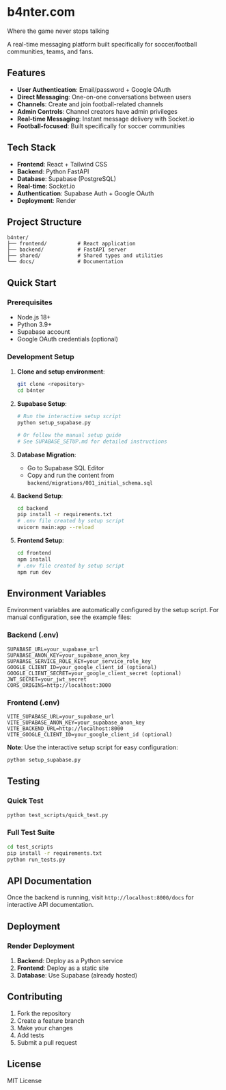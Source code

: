 # b4nter.com
Where the game never stops talking

A real-time messaging platform built specifically for soccer/football communities, teams, and fans.

## Features

- **User Authentication**: Email/password + Google OAuth
- **Direct Messaging**: One-on-one conversations between users
- **Channels**: Create and join football-related channels
- **Admin Controls**: Channel creators have admin privileges
- **Real-time Messaging**: Instant message delivery with Socket.io
- **Football-focused**: Built specifically for soccer communities

## Tech Stack

- **Frontend**: React + Tailwind CSS
- **Backend**: Python FastAPI
- **Database**: Supabase (PostgreSQL)
- **Real-time**: Socket.io
- **Authentication**: Supabase Auth + Google OAuth
- **Deployment**: Render

## Project Structure

```
b4nter/
├── frontend/          # React application
├── backend/           # FastAPI server
├── shared/            # Shared types and utilities
└── docs/              # Documentation
```

## Quick Start

### Prerequisites

- Node.js 18+
- Python 3.9+
- Supabase account
- Google OAuth credentials (optional)

### Development Setup

1. **Clone and setup environment**:
   ```bash
   git clone <repository>
   cd b4nter
   ```

2. **Supabase Setup**:
   ```bash
   # Run the interactive setup script
   python setup_supabase.py

   # Or follow the manual setup guide
   # See SUPABASE_SETUP.md for detailed instructions
   ```

3. **Database Migration**:
   - Go to Supabase SQL Editor
   - Copy and run the content from `backend/migrations/001_initial_schema.sql`

4. **Backend Setup**:
   ```bash
   cd backend
   pip install -r requirements.txt
   # .env file created by setup script
   uvicorn main:app --reload
   ```

5. **Frontend Setup**:
   ```bash
   cd frontend
   npm install
   # .env file created by setup script
   npm run dev
   ```

## Environment Variables

Environment variables are automatically configured by the setup script. For manual configuration, see the example files:

### Backend (.env)
```
SUPABASE_URL=your_supabase_url
SUPABASE_ANON_KEY=your_supabase_anon_key
SUPABASE_SERVICE_ROLE_KEY=your_service_role_key
GOOGLE_CLIENT_ID=your_google_client_id (optional)
GOOGLE_CLIENT_SECRET=your_google_client_secret (optional)
JWT_SECRET=your_jwt_secret
CORS_ORIGINS=http://localhost:3000
```

### Frontend (.env)
```
VITE_SUPABASE_URL=your_supabase_url
VITE_SUPABASE_ANON_KEY=your_supabase_anon_key
VITE_BACKEND_URL=http://localhost:8000
VITE_GOOGLE_CLIENT_ID=your_google_client_id (optional)
```

**Note**: Use the interactive setup script for easy configuration:
```bash
python setup_supabase.py
```

## Testing

### Quick Test
```bash
python test_scripts/quick_test.py
```

### Full Test Suite
```bash
cd test_scripts
pip install -r requirements.txt
python run_tests.py
```

## API Documentation

Once the backend is running, visit `http://localhost:8000/docs` for interactive API documentation.

## Deployment

### Render Deployment

1. **Backend**: Deploy as a Python service
2. **Frontend**: Deploy as a static site
3. **Database**: Use Supabase (already hosted)

## Contributing

1. Fork the repository
2. Create a feature branch
3. Make your changes
4. Add tests
5. Submit a pull request

## License

MIT License
